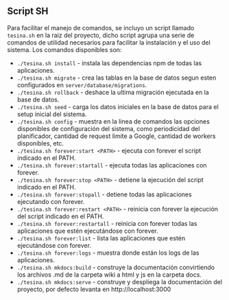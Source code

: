 ## Script SH

Para facilitar el manejo de comandos, se incluyo un script llamado `tesina.sh` en la raiz del proyecto, dicho script agrupa una serie de comandos de utilidad necesarios para facilitar la instalación y el uso del sistema.
Los comandos disponibles son:

* `./tesina.sh install` - instala las dependencias npm de todas las aplicaciones.
* `./tesina.sh migrate` - crea las tablas en la base de datos segun esten configurados en `server/database/migrations`.
* `./tesina.sh rollback` - deshace la ultima migración ejecutada en la base de datos.
* `./tesina.sh seed` - carga los datos iniciales en la base de datos para el setup inicial del sistema.
* `./tesina.sh config` - muestra en la linea de comandos las opciones disponibles de configuración del sistema, como periodicidad del planificador, cantidad de request limite a Google, cantidad de workers disponibles, etc.
* `./tesina.sh forever:start <PATH>` - ejecuta con forever el script indicado en el PATH.
* `./tesina.sh forever:startall` - ejecuta todas las aplicaciones con forever.
* `./tesina.sh forever:stop <PATH>` - detiene la ejecución del script indicado en el PATH.
* `./tesina.sh forever:stopall` - detiene todas las aplicaciones ejecutando con forever.
* `./tesina.sh forever:restart <PATH>` - reinicia con forever la ejecución del script indicado en el PATH.
* `./tesina.sh forever:restartall` - reinicia con forever todas las aplicaciones que estén ejecutándose con forever.
* `./tesina.sh forever:list` - lista las aplicaciones que estén ejecutándose con forever.
* `./tesina.sh forever:logs` - muestra donde están los logs de las aplicaciones.
* `./tesina.sh mkdocs:build` - construye la documentación convirtiendo los archivos .md de la carpeta wiki a html y js en la carpeta docs.
* `./tesina.sh mkdocs:serve` - construye y despliega la documentación del proyecto, por defecto levanta en http://localhost:3000
